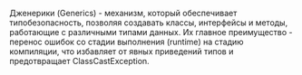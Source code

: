 Дженерики (Generics) - механизм, который обеспечивает типобезопасность, позволяя создавать классы, интерфейсы и методы, работающие с различными типами данных. Их главное преимущество - перенос ошибок со стадии выполнения (runtime) на стадию компиляции, что избавляет от явных приведений типов и предотвращает ClassCastException.